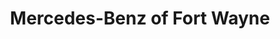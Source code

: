 ---
title: "Mercedes-Benz of Fort Wayne"
url: /fort-wayne/mercedes-benz-of-fort-wayne/
shop: car
---